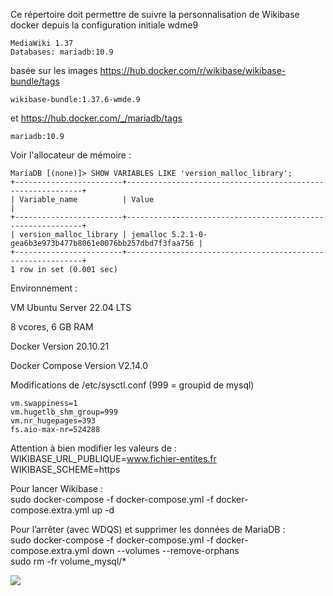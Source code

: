 <p>Ce répertoire doit permettre de suivre la personnalisation de Wikibase docker depuis la configuration initiale  wdme9 </p>
<pre><code>MediaWiki 1.37 
Databases: mariadb:10.9
</code></pre>

<p>basée sur les images <a href="https://hub.docker.com/r/wikibase/wikibase-bundle/tags" title="Docker Hub">https://hub.docker.com/r/wikibase/wikibase-bundle/tags</a></p>
<pre><code>wikibase-bundle:1.37.6-wmde.9
</code></pre>

<p>et <a href="https://hub.docker.com/_/mariadb/tags" title="mariadb">https://hub.docker.com/_/mariadb/tags</a></p>
<pre><code>mariadb:10.9
</code></pre>

<p>Voir l'allocateur de mémoire :</p>
<pre><code>MariaDB [(none)]&gt; SHOW VARIABLES LIKE 'version_malloc_library';
+------------------------+------------------------------------------------------------+
| Variable_name          | Value                                                      |
+------------------------+------------------------------------------------------------+
| version_malloc_library | jemalloc 5.2.1-0-gea6b3e973b477b8061e0076bb257dbd7f3faa756 |
+------------------------+------------------------------------------------------------+
1 row in set (0.001 sec)
</code></pre>

Environnement : 

VM Ubuntu Server 22.04 LTS
 
8 vcores, 6 GB RAM

Docker Version 20.10.21

Docker Compose Version V2.14.0

Modifications de /etc/sysctl.conf (999 = groupid de mysql)

    vm.swappiness=1
	vm.hugetlb_shm_group=999
	vm.nr_hugepages=393
	fs.aio-max-nr=524288


Attention à bien modifier les valeurs de :
WIKIBASE_URL_PUBLIQUE=www.fichier-entites.fr  
WIKIBASE_SCHEME=https  


Pour lancer Wikibase :  
sudo docker-compose -f docker-compose.yml -f docker-compose.extra.yml up -d  

Pour l’arrêter (avec WDQS) et supprimer les données de MariaDB :    
sudo docker-compose -f docker-compose.yml -f docker-compose.extra.yml down --volumes --remove-orphans    
sudo rm -fr volume_mysql/*  


[![](https://docs.google.com/drawings/d/e/2PACX-1vTMQu7OBaHg4f860AuCXSrhflxtFj5QXPD6nHWosEYLcVyILpyDS3hMcXZZgXWPj2z7gAutHRUHWz2n/pub?w=859&h=554)](https://docs.google.com/drawings/d/13AarshJKrtwH6Os5OPT__RXS_cfp4SKtkzeWBlA6nhY/edit?usp=sharing)


